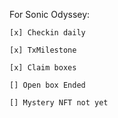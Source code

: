 For Sonic Odyssey:
	
 	[x] Checkin daily
 
	[x] TxMilestone 

 	[x] Claim boxes
  	
   	[] Open box Ended
     
	[] Mystery NFT not yet
